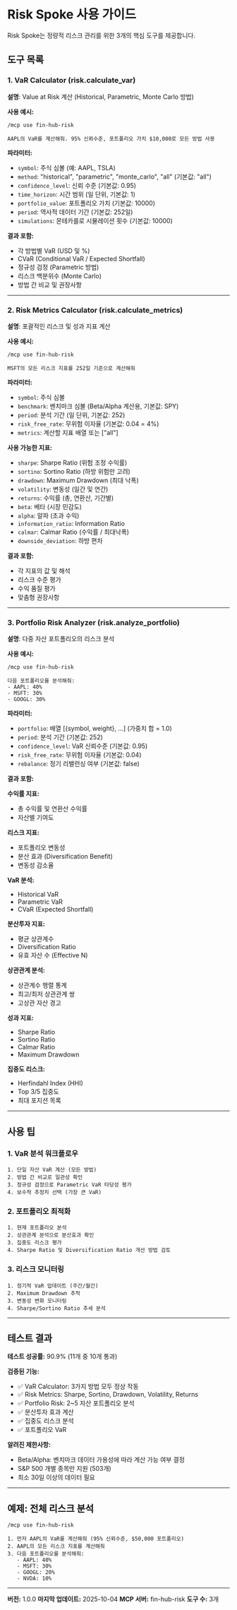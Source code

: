 # Risk Spoke 사용 가이드

Risk Spoke는 정량적 리스크 관리를 위한 3개의 핵심 도구를 제공합니다.

## 도구 목록

### 1. VaR Calculator (risk.calculate_var)
**설명**: Value at Risk 계산 (Historical, Parametric, Monte Carlo 방법)

**사용 예시:**
```
/mcp use fin-hub-risk

AAPL의 VaR를 계산해줘. 95% 신뢰수준, 포트폴리오 가치 $10,000로 모든 방법 사용
```

**파라미터:**
- `symbol`: 주식 심볼 (예: AAPL, TSLA)
- `method`: "historical", "parametric", "monte_carlo", "all" (기본값: "all")
- `confidence_level`: 신뢰 수준 (기본값: 0.95)
- `time_horizon`: 시간 범위 (일 단위, 기본값: 1)
- `portfolio_value`: 포트폴리오 가치 (기본값: 10000)
- `period`: 역사적 데이터 기간 (기본값: 252일)
- `simulations`: 몬테카를로 시뮬레이션 횟수 (기본값: 10000)

**결과 포함:**
- 각 방법별 VaR (USD 및 %)
- CVaR (Conditional VaR / Expected Shortfall)
- 정규성 검정 (Parametric 방법)
- 리스크 백분위수 (Monte Carlo)
- 방법 간 비교 및 권장사항

---

### 2. Risk Metrics Calculator (risk.calculate_metrics)
**설명**: 포괄적인 리스크 및 성과 지표 계산

**사용 예시:**
```
/mcp use fin-hub-risk

MSFT의 모든 리스크 지표를 252일 기준으로 계산해줘
```

**파라미터:**
- `symbol`: 주식 심볼
- `benchmark`: 벤치마크 심볼 (Beta/Alpha 계산용, 기본값: SPY)
- `period`: 분석 기간 (일 단위, 기본값: 252)
- `risk_free_rate`: 무위험 이자율 (기본값: 0.04 = 4%)
- `metrics`: 계산할 지표 배열 또는 ["all"]

**사용 가능한 지표:**
- `sharpe`: Sharpe Ratio (위험 조정 수익률)
- `sortino`: Sortino Ratio (하방 위험만 고려)
- `drawdown`: Maximum Drawdown (최대 낙폭)
- `volatility`: 변동성 (일간 및 연간)
- `returns`: 수익률 (총, 연환산, 기간별)
- `beta`: 베타 (시장 민감도)
- `alpha`: 알파 (초과 수익)
- `information_ratio`: Information Ratio
- `calmar`: Calmar Ratio (수익률 / 최대낙폭)
- `downside_deviation`: 하방 편차

**결과 포함:**
- 각 지표의 값 및 해석
- 리스크 수준 평가
- 수익 품질 평가
- 맞춤형 권장사항

---

### 3. Portfolio Risk Analyzer (risk.analyze_portfolio)
**설명**: 다중 자산 포트폴리오의 리스크 분석

**사용 예시:**
```
/mcp use fin-hub-risk

다음 포트폴리오를 분석해줘:
- AAPL: 40%
- MSFT: 30%
- GOOGL: 30%
```

**파라미터:**
- `portfolio`: 배열 [{symbol, weight}, ...] (가중치 합 = 1.0)
- `period`: 분석 기간 (기본값: 252)
- `confidence_level`: VaR 신뢰수준 (기본값: 0.95)
- `risk_free_rate`: 무위험 이자율 (기본값: 0.04)
- `rebalance`: 정기 리밸런싱 여부 (기본값: false)

**결과 포함:**

**수익률 지표:**
- 총 수익률 및 연환산 수익률
- 자산별 기여도

**리스크 지표:**
- 포트폴리오 변동성
- 분산 효과 (Diversification Benefit)
- 변동성 감소율

**VaR 분석:**
- Historical VaR
- Parametric VaR
- CVaR (Expected Shortfall)

**분산투자 지표:**
- 평균 상관계수
- Diversification Ratio
- 유효 자산 수 (Effective N)

**상관관계 분석:**
- 상관계수 행렬 통계
- 최고/최저 상관관계 쌍
- 고상관 자산 경고

**성과 지표:**
- Sharpe Ratio
- Sortino Ratio
- Calmar Ratio
- Maximum Drawdown

**집중도 리스크:**
- Herfindahl Index (HHI)
- Top 3/5 집중도
- 최대 포지션 목록

---

## 사용 팁

### 1. VaR 분석 워크플로우
```
1. 단일 자산 VaR 계산 (모든 방법)
2. 방법 간 비교로 일관성 확인
3. 정규성 검정으로 Parametric VaR 타당성 평가
4. 보수적 추정치 선택 (가장 큰 VaR)
```

### 2. 포트폴리오 최적화
```
1. 현재 포트폴리오 분석
2. 상관관계 분석으로 분산효과 확인
3. 집중도 리스크 평가
4. Sharpe Ratio 및 Diversification Ratio 개선 방법 검토
```

### 3. 리스크 모니터링
```
1. 정기적 VaR 업데이트 (주간/월간)
2. Maximum Drawdown 추적
3. 변동성 변화 모니터링
4. Sharpe/Sortino Ratio 추세 분석
```

---

## 테스트 결과

**테스트 성공률:** 90.9% (11개 중 10개 통과)

**검증된 기능:**
- ✅ VaR Calculator: 3가지 방법 모두 정상 작동
- ✅ Risk Metrics: Sharpe, Sortino, Drawdown, Volatility, Returns
- ✅ Portfolio Risk: 2~5 자산 포트폴리오 분석
- ✅ 분산투자 효과 계산
- ✅ 집중도 리스크 분석
- ✅ 포트폴리오 VaR

**알려진 제한사항:**
- Beta/Alpha: 벤치마크 데이터 가용성에 따라 계산 가능 여부 결정
- S&P 500 개별 종목만 지원 (503개)
- 최소 30일 이상의 데이터 필요

---

## 예제: 전체 리스크 분석

```
/mcp use fin-hub-risk

1. 먼저 AAPL의 VaR를 계산해줘 (95% 신뢰수준, $50,000 포트폴리오)
2. AAPL의 모든 리스크 지표를 계산해줘
3. 다음 포트폴리오를 분석해줘:
   - AAPL: 40%
   - MSFT: 30%
   - GOOGL: 20%
   - NVDA: 10%
```

---

**버전:** 1.0.0
**마지막 업데이트:** 2025-10-04
**MCP 서버:** fin-hub-risk
**도구 수:** 3개
